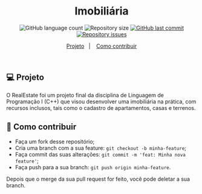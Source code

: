 <h1 align="center">
  Imobiliária
</h1>
<p align="center">
  <img alt="GitHub language count" src="https://img.shields.io/github/languages/count/franklinthony/RealEstateCpp">

  <img alt="Repository size" src="https://img.shields.io/github/repo-size/franklinthony/RealEstateCpp">
  
  <a href="https://github.com/franklinthony/RealEstateCpp/commits/master">
    <img alt="GitHub last commit" src="https://img.shields.io/github/last-commit/franklinthony/RealEstateCpp">
  </a>

  <a href="https://github.com/franklinthony/RealEstateCpp/issues">
    <img alt="Repository issues" src="https://img.shields.io/github/issues/franklinthony/RealEstateCpp">
  </a>
</p>

<p align="center">
  <a href="#-projeto">Projeto</a>&nbsp;&nbsp;&nbsp;|&nbsp;&nbsp;&nbsp;
  <a href="#-como-contribuir">Como contribuir</a>
</p>

<br>

## 💻 Projeto

O RealEstate foi um projeto final da disciplina de Linguagem de Programação I (C++) que visou desenvolver uma imobiliária na prática, com recursos inclusos, tais como o cadastro de apartamentos, casas e terrenos.

## 🤔 Como contribuir

- Faça um fork desse repositório;
- Cria uma branch com a sua feature: `git checkout -b minha-feature`;
- Faça commit das suas alterações: `git commit -m 'feat: Minha nova feature'`;
- Faça push para a sua branch: `git push origin minha-feature`.

Depois que o merge da sua pull request for feito, você pode deletar a sua branch.

